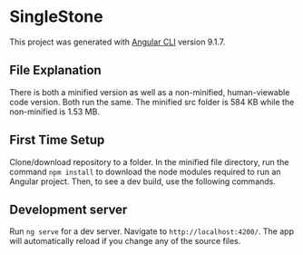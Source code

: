 # SingleStone

This project was generated with [Angular CLI](https://github.com/angular/angular-cli) version 9.1.7.

## File Explanation
There is both a minified version as well as a non-minified, human-viewable code version. Both run the same. The minified src folder is 584 KB while the non-minified is 1.53 MB.

## First Time Setup
Clone/download repository to a folder. In the minified file directory, run the command `npm install` to download the node modules required to run an Angular project. Then, to see a dev build, use the following commands.

## Development server

Run `ng serve` for a dev server. Navigate to `http://localhost:4200/`. The app will automatically reload if you change any of the source files.


